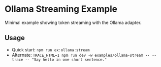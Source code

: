 # Ollama Streaming Example

Minimal example showing token streaming with the Ollama adapter.

## Usage
- Quick start: `npm run ex:ollama:stream`
- Alternate: `TRACE_HTML=1 npm run dev -w examples/ollama-stream -- --trace -- "Say hello in one short sentence."`
